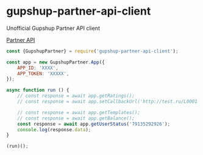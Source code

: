 # gupshup-partner-api-client

Unofficial Gupshup Partner API client

[Partner API](https://www.gupshup.io/docs/partner/)

`````javascript
const {GupshupPartner} = require('gupshup-partner-api-client');

const app = new GupshupPartner.App({
    APP_ID: 'XXXX',
    APP_TOKEN: 'XXXXX',
});

async function run () {
    // const response = await app.getRatings();
    // const response = await app.setCallbackUrl('http://test.ru/L0001');

    // const response = await app.getTemplates();
    // const response = await app.getBalance();
    const response = await app.getUserStatus('79135292926');
    console.log(response.data);
}

(run)();
`````
